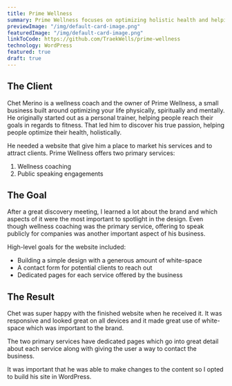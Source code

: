 ```yaml
---
title: Prime Wellness
summary: Prime Wellness focuses on optimizing holistic health and helping people achieve their goals. Build in WordPress for easy editing capabilities.
previewImage: "/img/default-card-image.png"
featuredImage: "/img/default-card-image.png"
linkToCode: https://github.com/TraekWells/prime-wellness
technology: WordPress
featured: true
draft: true
---
```


## The Client

Chet Merino is a wellness coach and the owner of Prime Wellness, a small business built around optimizing your life physically, spiritually and mentally. He originally started out as a personal trainer, helping people reach their goals in regards to fitness. That led him to discover his true passion, helping people optimize their health, holistically.

He needed a website that give him a place to market his services and to attract clients. Prime Wellness offers two primary services:

1. Wellness coaching
2. Public speaking engagements

## The Goal

After a great discovery meeting, I learned a lot about the brand and which aspects of it were the most important to spotlight in the design. Even though wellness coaching was the primary service, offering to speak publicly for companies was another important aspect of his business.

High-level goals for the website included:

- Building a simple design with a generous amount of white-space
- A contact form for potential clients to reach out
- Dedicated pages for each service offered by the business

## The Result

Chet was super happy with the finished website when he received it. It was responsive and looked great on all devices and it made great use of white-space which was important to the brand.

The two primary services have dedicated pages which go into great detail about each service along with giving the user a way to contact the business.

It was important that he was able to make changes to the content so I opted to build his site in WordPress.
